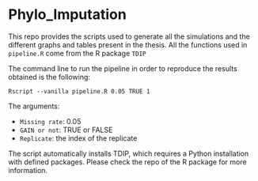 # Phylo_Imputation

This repo provides the scripts used to generate all the simulations and the different graphs and tables present in the thesis. 
All the functions used in `pipeline.R` come from the R package `TDIP`

The command line to run the pipeline in order to reproduce the results obtained is the following: 
```{r setup}
Rscript --vanilla pipeline.R 0.05 TRUE 1
```
The arguments:
* `Missing rate`: 0.05
* `GAIN or not`: TRUE or FALSE
* `Replicate`: the index of the replicate

The script automatically installs TDIP, which requires a Python installation with defined packages. Please check the repo of the R package for more information.
